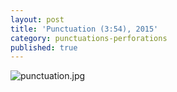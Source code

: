 ```yaml
---
layout: post
title: 'Punctuation (3:54), 2015'
category: punctuations-perforations
published: true
---
```

![punctuation.jpg]({{site.baseurl}}/assets/img/2016_punctuation.jpg)
